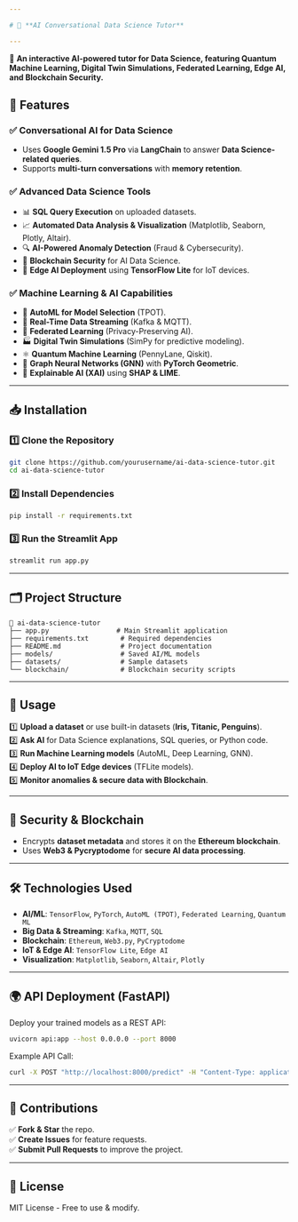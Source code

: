 ```yaml
---

# 🤖 **AI Conversational Data Science Tutor**

---
```



🚀 **An interactive AI-powered tutor for Data Science, featuring Quantum Machine Learning, Digital Twin Simulations, Federated Learning, Edge AI, and Blockchain Security.**  

## **🔧 Features**
### ✅ **Conversational AI for Data Science**  
- Uses **Google Gemini 1.5 Pro** via **LangChain** to answer **Data Science-related queries**.  
- Supports **multi-turn conversations** with **memory retention**.  

### ✅ **Advanced Data Science Tools**  
- 📊 **SQL Query Execution** on uploaded datasets.  
- 📈 **Automated Data Analysis & Visualization** (Matplotlib, Seaborn, Plotly, Altair).  
- 🔍 **AI-Powered Anomaly Detection** (Fraud & Cybersecurity).  
- 🔗 **Blockchain Security** for AI Data Science.  
- 🤖 **Edge AI Deployment** using **TensorFlow Lite** for IoT devices.  

### ✅ **Machine Learning & AI Capabilities**  
- 🤖 **AutoML for Model Selection** (TPOT).  
- 📡 **Real-Time Data Streaming** (Kafka & MQTT).  
- 🔄 **Federated Learning** (Privacy-Preserving AI).  
- 🏭 **Digital Twin Simulations** (SimPy for predictive modeling).  
- ⚛️ **Quantum Machine Learning** (PennyLane, Qiskit).  
- 🧠 **Graph Neural Networks (GNN)** with **PyTorch Geometric**.  
- 📜 **Explainable AI (XAI)** using **SHAP & LIME**.  

---

## **📥 Installation**
### **1️⃣ Clone the Repository**
```bash
git clone https://github.com/yourusername/ai-data-science-tutor.git
cd ai-data-science-tutor
```

### **2️⃣ Install Dependencies**
```bash
pip install -r requirements.txt
```

### **3️⃣ Run the Streamlit App**
```bash
streamlit run app.py
```

---

## **🗂 Project Structure**
```
📂 ai-data-science-tutor
├── app.py                 # Main Streamlit application
├── requirements.txt        # Required dependencies
├── README.md               # Project documentation
├── models/                 # Saved AI/ML models
├── datasets/               # Sample datasets
└── blockchain/             # Blockchain security scripts
```

---

## **🚀 Usage**
1️⃣ **Upload a dataset** or use built-in datasets (**Iris, Titanic, Penguins**).  
2️⃣ **Ask AI** for Data Science explanations, SQL queries, or Python code.  
3️⃣ **Run Machine Learning models** (AutoML, Deep Learning, GNN).  
4️⃣ **Deploy AI to IoT Edge devices** (TFLite models).  
5️⃣ **Monitor anomalies & secure data with Blockchain**.  

---

## **🔐 Security & Blockchain**
- Encrypts **dataset metadata** and stores it on the **Ethereum blockchain**.  
- Uses **Web3 & Pycryptodome** for **secure AI data processing**.  

---

## **🛠 Technologies Used**
- **AI/ML**: `TensorFlow`, `PyTorch`, `AutoML (TPOT)`, `Federated Learning`, `Quantum ML`  
- **Big Data & Streaming**: `Kafka`, `MQTT`, `SQL`  
- **Blockchain**: `Ethereum`, `Web3.py`, `PyCryptodome`  
- **IoT & Edge AI**: `TensorFlow Lite`, `Edge AI`  
- **Visualization**: `Matplotlib`, `Seaborn`, `Altair`, `Plotly`  

---

## **🌍 API Deployment (FastAPI)**
Deploy your trained models as a REST API:  
```bash
uvicorn api:app --host 0.0.0.0 --port 8000
```
Example API Call:  
```bash
curl -X POST "http://localhost:8000/predict" -H "Content-Type: application/json" -d '{"feature1": 1.2, "feature2": 3.4}'
```

---

## **🤝 Contributions**
✅ **Fork & Star** the repo.  
✅ **Create Issues** for feature requests.  
✅ **Submit Pull Requests** to improve the project.  

---

## **📜 License**
MIT License - Free to use & modify.

